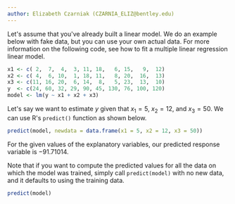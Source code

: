 ```yaml
---
author: Elizabeth Czarniak (CZARNIA_ELIZ@bentley.edu)
---
```


Let's assume that you've already built a linear model.
We do an example below with fake data, but you can use your own actual data.
For more information on the following code, see
how to fit a multiple linear regression linear model.

```R
x1 <- c( 2,  7,  4,  3, 11, 18,   6, 15,   9,  12)
x2 <- c( 4,  6, 10,  1, 18, 11,   8, 20,  16,  13)
x3 <- c(11, 16, 20,  6, 14,  8,   5, 23,  13,  10)
y  <- c(24, 60, 32, 29, 90, 45, 130, 76, 100, 120)
model <- lm(y ~ x1 + x2 + x3)
```

Let's say we want to estimate $y$ given that  $x_1 = 5$, $x_2 = 12$, and $x_3=50$.
We can use R's `predict()` function as shown below.

```R
predict(model, newdata = data.frame(x1 = 5, x2 = 12, x3 = 50))
```

For the given values of the explanatory variables,
our predicted response variable is $-91.71014$.

Note that if you want to compute the predicted values for all the data
on which the model was trained, simply call `predict(model)` with no new data,
and it defaults to using the training data.

```R
predict(model)
```
